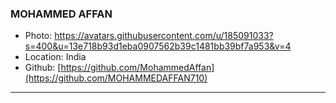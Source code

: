 ### MOHAMMED AFFAN
- Photo: https://avatars.githubusercontent.com/u/185091033?s=400&u=13e718b93d1eba0907562b39c1481bb39bf7a953&v=4
- Location: India
- Github: [https://github.com/MohammedAffan](https://github.com/MOHAMMEDAFFAN710)
***



